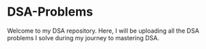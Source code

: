 # DSA-Problems
Welcome to my DSA repository. Here, I will be uploading all the DSA problems I solve during my journey to mastering DSA.
